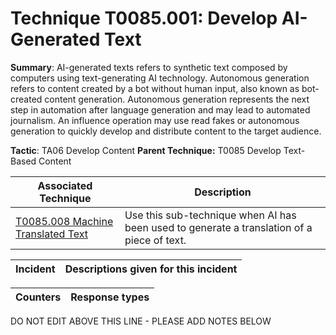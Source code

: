 # Technique T0085.001: Develop AI-Generated Text

**Summary**: AI-generated texts refers to synthetic text composed by computers using text-generating AI technology. Autonomous generation refers to content created by a bot without human input, also known as bot-created content generation. Autonomous generation represents the next step in automation after language generation and may lead to automated journalism. An influence operation may use read fakes or autonomous generation to quickly develop and distribute content to the target audience.

**Tactic**: TA06 Develop Content            **Parent Technique:** T0085 Develop Text-Based Content


| Associated Technique | Description |
| --------- | ------------------------- |
| [T0085.008 Machine Translated Text](../../generated_pages/techniques/T0085.008.md) | Use this sub-technique when AI has been used to generate a translation of a piece of text. |



| Incident | Descriptions given for this incident |
| -------- | -------------------- |



| Counters | Response types |
| -------- | -------------- |


DO NOT EDIT ABOVE THIS LINE - PLEASE ADD NOTES BELOW